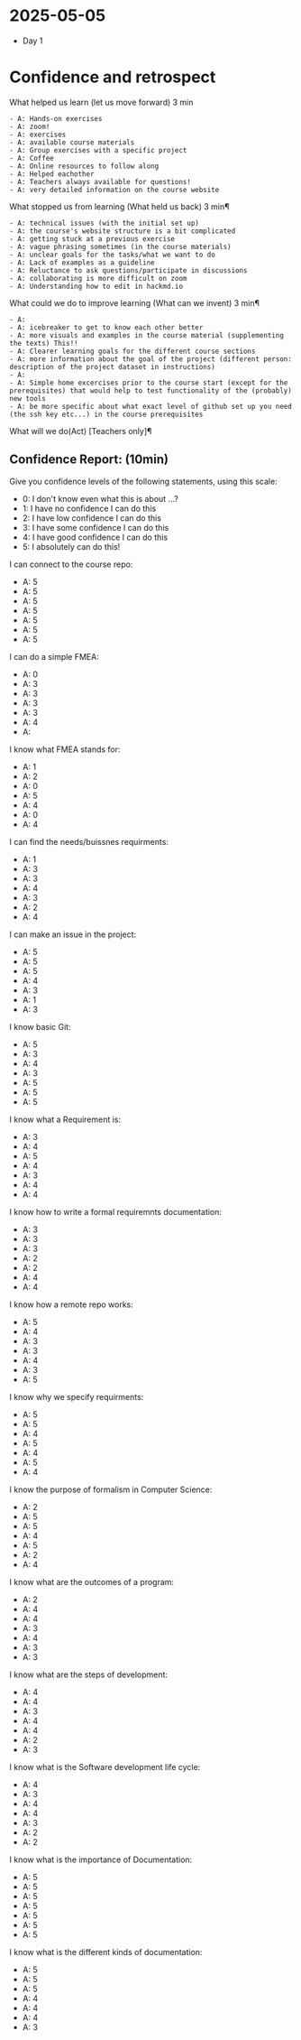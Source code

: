# 2025-05-05

- Day 1

# Confidence and retrospect

What helped us learn (let us move forward) 3 min

    - A: Hands-on exercises
    - A: zoom!
    - A: exercises
    - A: available course materials
    - A: Group exercises with a specific project
    - A: Coffee
    - A: Online resources to follow along
    - A: Helped eachother
    - A: Teachers always available for questions!
    - A: very detailed information on the course website
    
What stopped us from learning (What held us back) 3 min¶

    - A: technical issues (with the initial set up)
    - A: the course's website structure is a bit complicated
    - A: getting stuck at a previous exercise
    - A: vague phrasing sometimes (in the course materials)
    - A: unclear goals for the tasks/what we want to do
    - A: Lack of examples as a guideline
    - A: Reluctance to ask questions/participate in discussions
    - A: collaborating is more difficult on zoom
    - A: Understanding how to edit in hackmd.io
 
    
What could we do to improve learning (What can we invent) 3 min¶

    - A:
    - A: icebreaker to get to know each other better
    - A: more visuals and examples in the course material (supplementing the texts) This!!
    - A: Clearer learning goals for the different course sections
    - A: more information about the goal of the project (different person: description of the project dataset in instructions)
    - A:
    - A: Simple home excercises prior to the course start (except for the prerequisites) that would help to test functionality of the (probably) new tools
    - A: be more specific about what exact level of github set up you need (the ssh key etc...) in the course prerequisites
    
What will we do(Act) [Teachers only]¶

    



## Confidence Report: (10min)

Give you confidence levels of the following statements,
using this scale:

- 0: I don't know even what this is about ...?
- 1: I have no confidence I can do this
- 2: I have low confidence I can do this
- 3: I have some confidence I can do this
- 4: I have good confidence I can do this
- 5: I absolutely can do this!

 I can connect to the course repo:

- A: 5
- A: 5
- A: 5
- A: 5
- A: 5
- A: 5
- A: 5

I can do a simple FMEA:

- A: 0
- A: 3
- A: 3
- A: 3
- A: 3
- A: 4
- A:

I know what FMEA stands for:

- A: 1
- A: 2
- A: 0
- A: 5
- A: 4
- A: 0
- A: 4

I can find the needs/buissnes requirments:

- A: 1
- A: 3
- A: 3
- A: 4
- A: 3
- A: 2
- A: 4

I can make an issue in the project:

- A: 5
- A: 5
- A: 5
- A: 4
- A: 3
- A: 1
- A: 3

I know basic Git:

- A: 5
- A: 3
- A: 4
- A: 3
- A: 5
- A: 5
- A: 5

I know what a Requirement is:

- A: 3
- A: 4
- A: 5
- A: 4
- A: 3
- A: 4
- A: 4

I know how to write a formal requiremnts documentation:

- A: 3
- A: 3
- A: 3
- A: 2
- A: 2
- A: 4
- A: 4

I know how a remote repo works:	

- A: 5
- A: 4
- A: 3
- A: 3
- A: 4
- A: 3
- A: 5

I know why we specify requirments:

- A: 5
- A: 5
- A: 4
- A: 5
- A: 4
- A: 5
- A: 4

I know the purpose of formalism in Computer Science:

- A: 2
- A: 5
- A: 5
- A: 4
- A: 5
- A: 2
- A: 4

I know what are the outcomes of a program:

- A: 2
- A: 4
- A: 4
- A: 3
- A: 4
- A: 3
- A: 3

I know what are the steps of development:

- A: 4
- A: 4
- A: 3
- A: 4
- A: 4
- A: 2
- A: 3

I know what is the Software development life cycle:

- A: 4
- A: 3
- A: 4
- A: 4
- A: 3
- A: 2
- A: 2

I know what is the importance of Documentation:

- A: 5
- A: 5
- A: 5
- A: 5
- A: 5
- A: 5
- A: 5

I know what is the different kinds of documentation:

- A: 5
- A: 5
- A: 5
- A: 4
- A: 4
- A: 4
- A: 3

